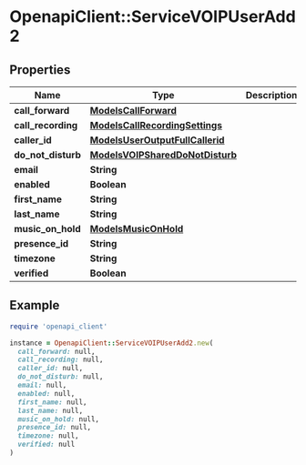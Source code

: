 # OpenapiClient::ServiceVOIPUserAdd2

## Properties

| Name | Type | Description | Notes |
| ---- | ---- | ----------- | ----- |
| **call_forward** | [**ModelsCallForward**](ModelsCallForward.md) |  | [optional] |
| **call_recording** | [**ModelsCallRecordingSettings**](ModelsCallRecordingSettings.md) |  | [optional] |
| **caller_id** | [**ModelsUserOutputFullCallerid**](ModelsUserOutputFullCallerid.md) |  | [optional] |
| **do_not_disturb** | [**ModelsVOIPSharedDoNotDisturb**](ModelsVOIPSharedDoNotDisturb.md) |  | [optional] |
| **email** | **String** |  |  |
| **enabled** | **Boolean** |  | [optional] |
| **first_name** | **String** |  |  |
| **last_name** | **String** |  |  |
| **music_on_hold** | [**ModelsMusicOnHold**](ModelsMusicOnHold.md) |  | [optional] |
| **presence_id** | **String** |  | [optional] |
| **timezone** | **String** |  | [optional] |
| **verified** | **Boolean** |  | [optional] |

## Example

```ruby
require 'openapi_client'

instance = OpenapiClient::ServiceVOIPUserAdd2.new(
  call_forward: null,
  call_recording: null,
  caller_id: null,
  do_not_disturb: null,
  email: null,
  enabled: null,
  first_name: null,
  last_name: null,
  music_on_hold: null,
  presence_id: null,
  timezone: null,
  verified: null
)
```

